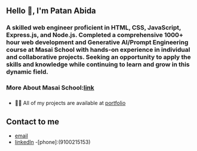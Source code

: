 ## Hello 👋, I'm Patan Abida

### A skilled web engineer proficient in HTML, CSS, JavaScript, Express.js, and Node.js. Completed a comprehensive 1000+ hour web development and Generative AI/Prompt Engineering course at Masai School with hands-on experience in individual and collaborative projects. Seeking an opportunity to apply the skills and knowledge while continuing to learn and grow in this dynamic field.

### More About Masai School:[link](https://www.masaischool.com/)

###
- 👨‍💻 All of my projects are available at [portfolio](https://patanabida.github.io/portfolio/)

## Contact to me
- [email](patanabida1106@gmail.com)
- [linkedIn](https://www.linkedin.com/in/patan-abida/)
-[phone]:(9100215153) 
